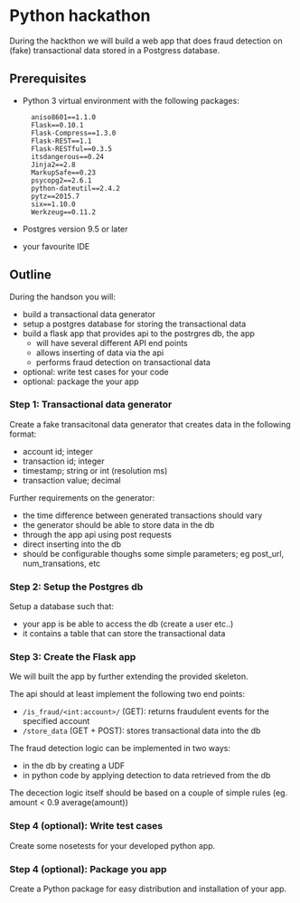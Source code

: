 # Python hackathon

During the hackthon we will build a web app that does fraud detection on (fake) transactional data stored in a Postgress database. 

## Prerequisites

- Python 3 virtual environment with the following packages:

        aniso8601==1.1.0
        Flask==0.10.1
        Flask-Compress==1.3.0
        Flask-REST==1.1
        Flask-RESTful==0.3.5
        itsdangerous==0.24
        Jinja2==2.8
        MarkupSafe==0.23
        psycopg2==2.6.1
        python-dateutil==2.4.2
        pytz==2015.7
        six==1.10.0
        Werkzeug==0.11.2

- Postgres version 9.5 or later
- your favourite IDE

## Outline

During the handson you will:

- build a transactional data generator
- setup a postgres database for storing the transactional data
- build a flask app that provides api to the postrgres db, the app
  - will have several different API end points
  - allows inserting of data via the api
  - performs fraud detection on transactional data
- optional: write test cases for your code
- optional: package the your app

### Step 1: Transactional data generator

Create a fake transacitonal data generator that creates data in the following format:

- account id; integer
- transaction id; integer
- timestamp; string or int (resolution ms)
- transaction value; decimal

Further requirements on the generator:

- the time difference between generated transactions should vary
- the generator should be able to store data in the db
 - through the app api using post requests
 - direct inserting into the db
- should be configurable thoughs some simple parameters; eg post_url, num_transations, etc

### Step 2: Setup the Postgres db

Setup a database such that:

- your app is be able to access the db (create a user etc..)
- it contains a table that can store the transactional data

### Step 3: Create the Flask app

We will built the app by further extending the provided skeleton.

The api should at least implement the following two end points:

- `/is_fraud/<int:account>/` (GET): returns fraudulent events for the specified account
- `/store_data`  (GET + POST): stores transactional data into the db

The fraud detection logic can be implemented in two ways:

- in the db by creating a UDF
- in python code by applying detection to data retrieved from the db

The decection logic itself should be based on a couple of simple rules (eg. amount < 0.9 average(amount))

### Step 4 (optional): Write test cases

Create some nosetests for your developed python app.

###  Step 4 (optional): Package you app

Create a Python package for easy distribution and installation of your app.











